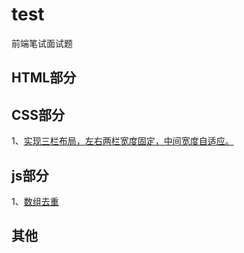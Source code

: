 # test
前端笔试面试题

## HTML部分


## CSS部分
1、[实现三栏布局，左右两栏宽度固定，中间宽度自适应。](./css/README.md#三栏布局)


## js部分
1、[数组去重](./js/README.md#数组去重)

## 其他
